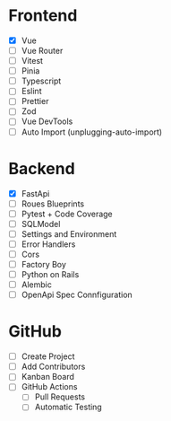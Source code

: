 # Frontend

- [x] Vue
- [ ] Vue Router
- [ ] Vitest
- [ ] Pinia
- [ ] Typescript
- [ ] Eslint
- [ ] Prettier
- [ ] Zod
- [ ] Vue DevTools
- [ ] Auto Import (unplugging-auto-import)

# Backend

- [x] FastApi
- [ ] Roues Blueprints
- [ ] Pytest + Code Coverage
- [ ] SQLModel
- [ ] Settings and Environment
- [ ] Error Handlers
- [ ] Cors
- [ ] Factory Boy
- [ ] Python on Rails
- [ ] Alembic
- [ ] OpenApi Spec Connfiguration

# GitHub

- [ ] Create Project
- [ ] Add Contributors
- [ ] Kanban Board
- [ ] GitHub Actions
  - [ ] Pull Requests
  - [ ] Automatic Testing
